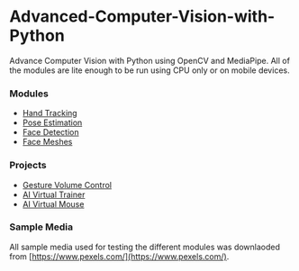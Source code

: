# Advanced-Computer-Vision-with-Python
Advance Computer Vision with Python using OpenCV and MediaPipe. All of the modules are lite enough to be run using CPU only or on mobile devices.

### Modules

- [Hand Tracking](Modules/Hand_Tracking)
- [Pose Estimation](Modules/Pose_Estimation)
- [Face Detection](Modules/Face_Detection)
- [Face Meshes](Modules/Face_Mesh)

### Projects

- [Gesture Volume Control](Projects/Gesture_Volume_Control)
- [AI Virtual Trainer](Projects/AI_Personal_Trainer)
- [AI Virtual Mouse](Projects/AI_Virtual_Mouse)

### Sample Media

All sample media used for testing the different modules was downlaoded from [https://www.pexels.com/](https://www.pexels.com/). 